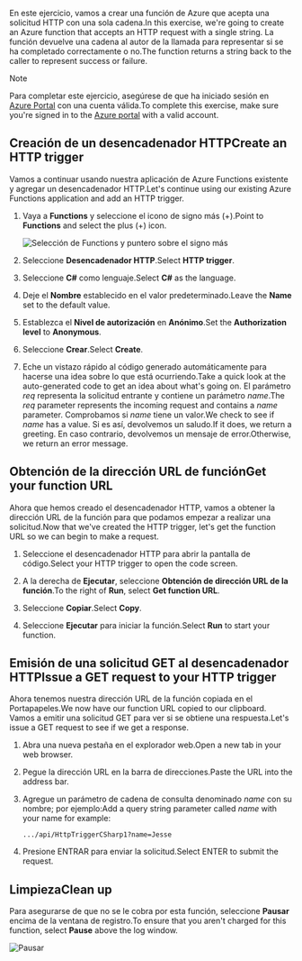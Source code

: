 <span data-ttu-id="243b7-101">En este ejercicio, vamos a crear una función de Azure que acepta una solicitud HTTP con una sola cadena.</span><span class="sxs-lookup"><span data-stu-id="243b7-101">In this exercise, we're going to create an Azure function that accepts an HTTP request with a single string.</span></span> <span data-ttu-id="243b7-102">La función devuelve una cadena al autor de la llamada para representar si se ha completado correctamente o no.</span><span class="sxs-lookup"><span data-stu-id="243b7-102">The function returns a string back to the caller to represent success or failure.</span></span>

> [!NOTE]
> <span data-ttu-id="243b7-103">Para completar este ejercicio, asegúrese de que ha iniciado sesión en [Azure Portal](https://portal.azure.com/) con una cuenta válida.</span><span class="sxs-lookup"><span data-stu-id="243b7-103">To complete this exercise, make sure you're signed in to the [Azure portal](https://portal.azure.com/) with a valid account.</span></span>

## <a name="create-an-http-trigger"></a><span data-ttu-id="243b7-104">Creación de un desencadenador HTTP</span><span class="sxs-lookup"><span data-stu-id="243b7-104">Create an HTTP trigger</span></span>

<span data-ttu-id="243b7-105">Vamos a continuar usando nuestra aplicación de Azure Functions existente y agregar un desencadenador HTTP.</span><span class="sxs-lookup"><span data-stu-id="243b7-105">Let's continue using our existing Azure Functions application and add an HTTP trigger.</span></span>

1. <span data-ttu-id="243b7-106">Vaya a **Functions** y seleccione el icono de signo más (+).</span><span class="sxs-lookup"><span data-stu-id="243b7-106">Point to **Functions** and select the plus (+) icon.</span></span>

    ![Selección de Functions y puntero sobre el signo más](../media/4-hover-function.png)

1. <span data-ttu-id="243b7-108">Seleccione **Desencadenador HTTP**.</span><span class="sxs-lookup"><span data-stu-id="243b7-108">Select **HTTP trigger**.</span></span>

1. <span data-ttu-id="243b7-109">Seleccione **C#** como lenguaje.</span><span class="sxs-lookup"><span data-stu-id="243b7-109">Select **C#** as the language.</span></span> 

1. <span data-ttu-id="243b7-110">Deje el **Nombre** establecido en el valor predeterminado.</span><span class="sxs-lookup"><span data-stu-id="243b7-110">Leave the **Name** set to the default value.</span></span>

1. <span data-ttu-id="243b7-111">Establezca el **Nivel de autorización** en **Anónimo**.</span><span class="sxs-lookup"><span data-stu-id="243b7-111">Set the **Authorization level** to **Anonymous**.</span></span>

1. <span data-ttu-id="243b7-112">Seleccione **Crear**.</span><span class="sxs-lookup"><span data-stu-id="243b7-112">Select **Create**.</span></span>

1. <span data-ttu-id="243b7-113">Eche un vistazo rápido al código generado automáticamente para hacerse una idea sobre lo que está ocurriendo.</span><span class="sxs-lookup"><span data-stu-id="243b7-113">Take a quick look at the auto-generated code to get an idea about what's going on.</span></span> <span data-ttu-id="243b7-114">El parámetro *req* representa la solicitud entrante y contiene un parámetro *name*.</span><span class="sxs-lookup"><span data-stu-id="243b7-114">The *req* parameter represents the incoming request and contains a *name* parameter.</span></span> <span data-ttu-id="243b7-115">Comprobamos si *name* tiene un valor.</span><span class="sxs-lookup"><span data-stu-id="243b7-115">We check to see if *name* has a value.</span></span> <span data-ttu-id="243b7-116">Si es así, devolvemos un saludo.</span><span class="sxs-lookup"><span data-stu-id="243b7-116">If it does, we return a greeting.</span></span> <span data-ttu-id="243b7-117">En caso contrario, devolvemos un mensaje de error.</span><span class="sxs-lookup"><span data-stu-id="243b7-117">Otherwise, we return an error message.</span></span>

## <a name="get-your-function-url"></a><span data-ttu-id="243b7-118">Obtención de la dirección URL de función</span><span class="sxs-lookup"><span data-stu-id="243b7-118">Get your function URL</span></span>

<span data-ttu-id="243b7-119">Ahora que hemos creado el desencadenador HTTP, vamos a obtener la dirección URL de la función para que podamos empezar a realizar una solicitud.</span><span class="sxs-lookup"><span data-stu-id="243b7-119">Now that we've created the HTTP trigger, let's get the function URL so we can begin to make a request.</span></span>

1. <span data-ttu-id="243b7-120">Seleccione el desencadenador HTTP para abrir la pantalla de código.</span><span class="sxs-lookup"><span data-stu-id="243b7-120">Select your HTTP trigger to open the code screen.</span></span>

1. <span data-ttu-id="243b7-121">A la derecha de **Ejecutar**, seleccione **Obtención de dirección URL de la función**.</span><span class="sxs-lookup"><span data-stu-id="243b7-121">To the right of **Run**, select **Get function URL**.</span></span>

1. <span data-ttu-id="243b7-122">Seleccione **Copiar**.</span><span class="sxs-lookup"><span data-stu-id="243b7-122">Select **Copy**.</span></span>

1. <span data-ttu-id="243b7-123">Seleccione **Ejecutar** para iniciar la función.</span><span class="sxs-lookup"><span data-stu-id="243b7-123">Select **Run** to start your function.</span></span>

## <a name="issue-a-get-request-to-your-http-trigger"></a><span data-ttu-id="243b7-124">Emisión de una solicitud GET al desencadenador HTTP</span><span class="sxs-lookup"><span data-stu-id="243b7-124">Issue a GET request to your HTTP trigger</span></span>

<span data-ttu-id="243b7-125">Ahora tenemos nuestra dirección URL de la función copiada en el Portapapeles.</span><span class="sxs-lookup"><span data-stu-id="243b7-125">We now have our function URL copied to our clipboard.</span></span> <span data-ttu-id="243b7-126">Vamos a emitir una solicitud GET para ver si se obtiene una respuesta.</span><span class="sxs-lookup"><span data-stu-id="243b7-126">Let's issue a GET request to see if we get a response.</span></span>

1. <span data-ttu-id="243b7-127">Abra una nueva pestaña en el explorador web.</span><span class="sxs-lookup"><span data-stu-id="243b7-127">Open a new tab in your web browser.</span></span>

1. <span data-ttu-id="243b7-128">Pegue la dirección URL en la barra de direcciones.</span><span class="sxs-lookup"><span data-stu-id="243b7-128">Paste the URL into the address bar.</span></span>

1. <span data-ttu-id="243b7-129">Agregue un parámetro de cadena de consulta denominado *name* con su nombre; por ejemplo:</span><span class="sxs-lookup"><span data-stu-id="243b7-129">Add a query string parameter called *name* with your name for example:</span></span>

    ```
    .../api/HttpTriggerCSharp1?name=Jesse
    ```

1. <span data-ttu-id="243b7-130">Presione ENTRAR para enviar la solicitud.</span><span class="sxs-lookup"><span data-stu-id="243b7-130">Select ENTER to submit the request.</span></span>

## <a name="clean-up"></a><span data-ttu-id="243b7-131">Limpieza</span><span class="sxs-lookup"><span data-stu-id="243b7-131">Clean up</span></span>

<span data-ttu-id="243b7-132">Para asegurarse de que no se le cobra por esta función, seleccione **Pausar** encima de la ventana de registro.</span><span class="sxs-lookup"><span data-stu-id="243b7-132">To ensure that you aren't charged for this function, select **Pause** above the log window.</span></span>

![Pausar](../media/4-pause-timer.png)


